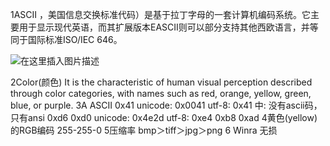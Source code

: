 ﻿1ASCII
，美国信息交换标准代码）是基于拉丁字母的一套计算机编码系统。它主要用于显示现代英语，而其扩展版本EASCII则可以部分支持其他西欧语言，并等同于国际标准ISO/IEC 646。

![在这里插入图片描述](https://img-blog.csdn.net/20181015224333423?watermark/2/text/aHR0cHM6Ly9ibG9nLmNzZG4ubmV0L3dlaXhpbl80MzI2ODM5Mw==/font/5a6L5L2T/fontsize/400/fill/I0JBQkFCMA==/dissolve/70)

2Color(颜色) 
It is the characteristic of human visual perception described through color categories, with names such as red, orange, yellow, green, blue, or purple.
3A    ASCII   0x41   unicode: 0x0041 utf-8: 0x41
中: 没有ascii码，只有ansi    0xd6 0xd0 unicode: 0x4e2d utf-8: 0xe4 0xb8 0xad
4黄色(yellow)的RGB编码   255-255-0
5压缩率   bmp＞tiff＞jpg＞png
6 Winra   无损


